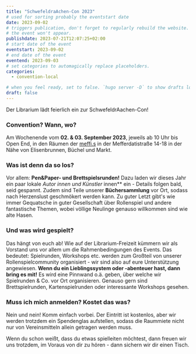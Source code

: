 ```yaml
---
title: "SchwefeldraAchen-Con 2023"
# used for sorting probably the eventstart date
date: 2023-09-02
# triggers publication, don't forget to regularly rebuild the website. Must be set if `date` is in the future or else 
# the event won't appear.
publishdate: 2023-07-21T12:07:25+02:00
# start date of the event
eventstart: 2023-09-02
# end date of the event
eventend: 2023-09-03
# set categories to automagically replace placeholders.
categories:
  - convention-local

# when you feel ready, set to false. `hugo server -D` to show drafts locally.
draft: false
---
```

Der Librarium lädt feierlich ein zur SchwefeldrAachen-Con! 

### Convention? Wann, wo?
Am Wochenende vom **02. & 03. September 2023**, jeweils ab 10 Uhr bis Open End, in den Räumen der [meffi.s](https://www.meffis.org/die-4-raumeinheiten/) in der Mefferdatistraße 14-18 in der Nähe von Elisenbrunnen, Büchel und Markt.

### Was ist denn da so los?
Vor allem: **Pen&Paper- und Brettspielsrunden!**  Dazu laden wir dieses Jahr ein paar lokale **Autor* innen und Künstler* innen** ein - Details folgen bald, seid gespannt. Zudem sind Teile unserer **Büchersammlung** vor Ort, sodass nach Herzenslust geschmökert werden kann. Zu guter Letzt gibt's wie immer Gequatsche in guter Gesellschaft über Rollenspiel und andere fantastische Themen, wobei völlige Neulinge genauso willkommen sind wie alte Hasen.

### Und was wird gespielt?
Das hängt von euch ab! Wie auf der Librarium-Freizeit kümmern wir als Vorstand uns vor allem um die Rahmenbedingungen des Events. Das bedeutet: Spielrunden, Workshops etc. werden zum Großteil von unserer Rollenspielcommunity organisiert - 
wir sind also auf eure Unterstützung angewiesen. **Wenn du ein Lieblingssystem oder -abenteuer hast, dann bring es mit!** Es wird eine Pinnwand o.ä. geben, über welche wir Spielrunden & Co. vor Ort organisieren. Genauso gern sind 
Brettspielrunden, Kartenspielrunden oder interessante Workshops gesehen. 

### Muss ich mich anmelden? Kostet das was?
Nein und nein! Komm einfach vorbei. Der Eintritt ist kostenlos, aber wir werden trotzdem ein Spendenglas aufstellen, sodass die Raummiete nicht nur von Vereinsmitteln allein getragen werden muss.

Wenn du schon weißt, dass du etwas spielleiten möchtest, dann freuen wir uns trotzdem, im Voraus von dir zu hören - dann sichern wir dir einen Tisch.




